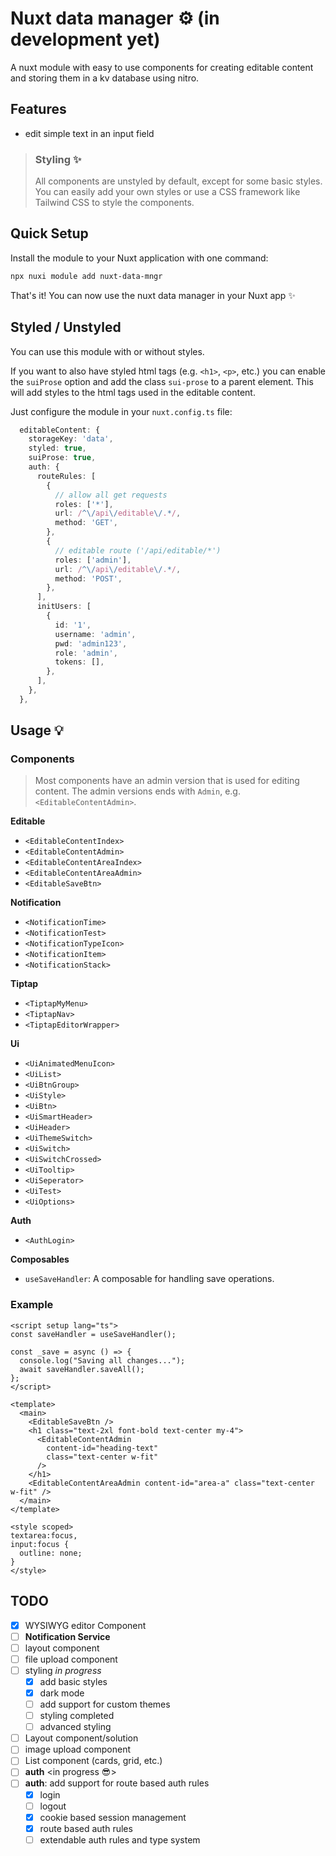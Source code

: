 # Nuxt data manager ⚙️ (in development yet)

A nuxt module with easy to use components for creating editable content and storing them in a kv database using nitro.

## Features

- edit simple text in an input field

> ### Styling ✨
>
> All components are unstyled by default, except for some basic styles.
> You can easily add your own styles or use a CSS framework like Tailwind CSS to style the components.

## Quick Setup

Install the module to your Nuxt application with one command:

```bash
npx nuxi module add nuxt-data-mngr
```

That's it! You can now use the nuxt data manager in your Nuxt app ✨

## Styled / Unstyled

You can use this module with or without styles.

If you want to also have styled html tags (e.g. `<h1>`, `<p>`, etc.) you can enable the `suiProse` option and add the class `sui-prose` to a parent element.
This will add styles to the html tags used in the editable content.

Just configure the module in your `nuxt.config.ts` file:

```ts
  editableContent: {
    storageKey: 'data',
    styled: true,
    suiProse: true,
    auth: {
      routeRules: [
        {
          // allow all get requests
          roles: ['*'],
          url: /^\/api\/editable\/.*/,
          method: 'GET',
        },
        {
          // editable route ('/api/editable/*')
          roles: ['admin'],
          url: /^\/api\/editable\/.*/,
          method: 'POST',
        },
      ],
      initUsers: [
        {
          id: '1',
          username: 'admin',
          pwd: 'admin123',
          role: 'admin',
          tokens: [],
        },
      ],
    },
  },
```

## Usage 💡


### Components

> Most components have an admin version that is used for editing content. The admin versions ends with `Admin`, e.g. `<EditableContentAdmin>`.

**Editable**
- `<EditableContentIndex>`
- `<EditableContentAdmin>`
- `<EditableContentAreaIndex>`
- `<EditableContentAreaAdmin>`
- `<EditableSaveBtn>`

**Notification**
- `<NotificationTime>`
- `<NotificationTest>`
- `<NotificationTypeIcon>`
- `<NotificationItem>`
- `<NotificationStack>`

**Tiptap**
- `<TiptapMyMenu>`
- `<TiptapNav>`
- `<TiptapEditorWrapper>`

**Ui**
- `<UiAnimatedMenuIcon>`
- `<UiList>`
- `<UiBtnGroup>`
- `<UiStyle>`
- `<UiBtn>`
- `<UiSmartHeader>`
- `<UiHeader>`
- `<UiThemeSwitch>`
- `<UiSwitch>`
- `<UiSwitchCrossed>`
- `<UiTooltip>`
- `<UiSeperator>`
- `<UiTest>`
- `<UiOptions>`

**Auth**
- `<AuthLogin>`

**Composables**
- `useSaveHandler`: A composable for handling save operations.


### Example

```vue
<script setup lang="ts">
const saveHandler = useSaveHandler();

const _save = async () => {
  console.log("Saving all changes...");
  await saveHandler.saveAll();
};
</script>

<template>
  <main>
    <EditableSaveBtn />
    <h1 class="text-2xl font-bold text-center my-4">
      <EditableContentAdmin
        content-id="heading-text"
        class="text-center w-fit"
      />
    </h1>
    <EditableContentAreaAdmin content-id="area-a" class="text-center w-fit" />
  </main>
</template>

<style scoped>
textarea:focus,
input:focus {
  outline: none;
}
</style>
```

## TODO

- [x] WYSIWYG editor Component
- [ ] **Notification Service**
- [ ] layout component
- [ ] file upload component
- [ ] styling *in progress*
  - [x] add basic styles
  - [x] dark mode
  - [ ] add support for custom themes
  - [ ] styling completed
  - [ ] advanced styling

- [ ] Layout component/solution
- [ ] image upload component
- [ ] List component (cards, grid, etc.)
- [ ] **auth** <in progress 😎>
- [ ] **auth**: add support for route based auth rules
  - [x] login
  - [ ] logout
  - [x] cookie based session management
  - [x] route based auth rules
  - [ ] extendable auth rules and type system
